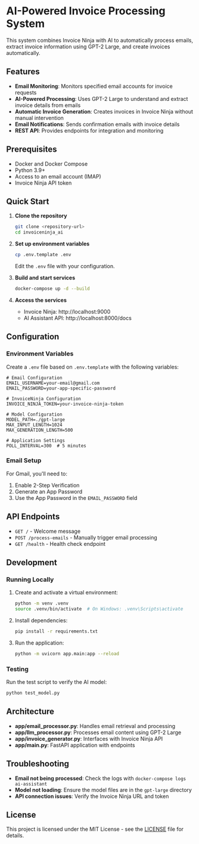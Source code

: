 # AI-Powered Invoice Processing System

This system combines Invoice Ninja with AI to automatically process emails, extract invoice information using GPT-2 Large, and create invoices automatically.

## Features

- **Email Monitoring**: Monitors specified email accounts for invoice requests
- **AI-Powered Processing**: Uses GPT-2 Large to understand and extract invoice details from emails
- **Automatic Invoice Generation**: Creates invoices in Invoice Ninja without manual intervention
- **Email Notifications**: Sends confirmation emails with invoice details
- **REST API**: Provides endpoints for integration and monitoring

## Prerequisites

- Docker and Docker Compose
- Python 3.9+
- Access to an email account (IMAP)
- Invoice Ninja API token

## Quick Start

1. **Clone the repository**
   ```bash
   git clone <repository-url>
   cd invoiceninja_ai
   ```

2. **Set up environment variables**
   ```bash
   cp .env.template .env
   ```
   Edit the `.env` file with your configuration.

3. **Build and start services**
   ```bash
   docker-compose up -d --build
   ```

4. **Access the services**
   - Invoice Ninja: http://localhost:9000
   - AI Assistant API: http://localhost:8000/docs

## Configuration

### Environment Variables

Create a `.env` file based on `.env.template` with the following variables:

```
# Email Configuration
EMAIL_USERNAME=your-email@gmail.com
EMAIL_PASSWORD=your-app-specific-password

# InvoiceNinja Configuration
INVOICE_NINJA_TOKEN=your-invoice-ninja-token

# Model Configuration
MODEL_PATH=./gpt-large
MAX_INPUT_LENGTH=1024
MAX_GENERATION_LENGTH=500

# Application Settings
POLL_INTERVAL=300  # 5 minutes
```

### Email Setup

For Gmail, you'll need to:
1. Enable 2-Step Verification
2. Generate an App Password
3. Use the App Password in the `EMAIL_PASSWORD` field

## API Endpoints

- `GET /` - Welcome message
- `POST /process-emails` - Manually trigger email processing
- `GET /health` - Health check endpoint

## Development

### Running Locally

1. Create and activate a virtual environment:
   ```bash
   python -m venv .venv
   source .venv/bin/activate  # On Windows: .venv\Scripts\activate
   ```

2. Install dependencies:
   ```bash
   pip install -r requirements.txt
   ```

3. Run the application:
   ```bash
   python -m uvicorn app.main:app --reload
   ```

### Testing

Run the test script to verify the AI model:
```bash
python test_model.py
```

## Architecture

- **app/email_processor.py**: Handles email retrieval and processing
- **app/llm_processor.py**: Processes email content using GPT-2 Large
- **app/invoice_generator.py**: Interfaces with Invoice Ninja API
- **app/main.py**: FastAPI application with endpoints

## Troubleshooting

- **Email not being processed**: Check the logs with `docker-compose logs ai-assistant`
- **Model not loading**: Ensure the model files are in the `gpt-large` directory
- **API connection issues**: Verify the Invoice Ninja URL and token

## License

This project is licensed under the MIT License - see the [LICENSE](LICENSE) file for details.
